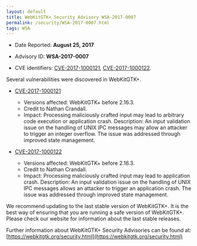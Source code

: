 ```yaml
---
layout: default
title: WebKitGTK+ Security Advisory WSA-2017-0007
permalink: /security/WSA-2017-0007.html
tags: WSA
---
```


* Date Reported: **August 25, 2017**

* Advisory ID: **WSA-2017-0007**

* CVE identifiers: [CVE-2017-1000121](#CVE-2017-1000121), [CVE-2017-1000122](#CVE-2017-1000122).


Several vulnerabilities were discovered in WebKitGTK+.

* <a name="CVE-2017-1000121" href="https://cve.mitre.org/cgi-bin/cvename.cgi?name=CVE-2017-1000121">CVE-2017-1000121</a>
  * Versions affected: WebKitGTK+ before 2.16.3.
  * Credit to Nathan Crandall.
  * Impact: Processing maliciously crafted input may lead to arbitrary
    code execution or application crash. Description: An input
    validation issue on the handling of UNIX IPC messages may allow an
    attacker to trigger an integer overflow. The issue was addressed
    through improved state management.

* <a name="CVE-2017-1000122" href="https://cve.mitre.org/cgi-bin/cvename.cgi?name=CVE-2017-1000122">CVE-2017-1000122</a>
  * Versions affected: WebKitGTK+ before 2.16.3.
  * Credit to Nathan Crandall.
  * Impact: Processing maliciously crafted input may lead to application
    crash. Description: An input validation issue on the handling of
    UNIX IPC messages allows an attacker to trigger an application
    crash. The issue was addressed through improved state management.


We recommend updating to the last stable version of WebKitGTK+. It is
the best way of ensuring that you are running a safe version of
WebKitGTK+. Please check our website for information about the last
stable releases.

Further information about WebKitGTK+ Security Advisories can be found at:
[https://webkitgtk.org/security.html](https://webkitgtk.org/security.html)
